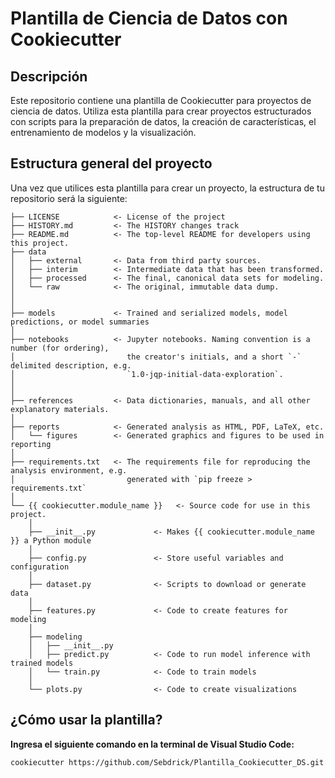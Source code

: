 # Plantilla de Ciencia de Datos con Cookiecutter

## Descripción

Este repositorio contiene una plantilla de Cookiecutter para proyectos de ciencia de datos. Utiliza esta plantilla para crear proyectos estructurados con scripts para la preparación de datos, la creación de características, el entrenamiento de modelos y la visualización.

## Estructura general del proyecto

Una vez que utilices esta plantilla para crear un proyecto, la estructura de tu repositorio será la siguiente:

```
├── LICENSE            <- License of the project
├── HISTORY.md         <- The HISTORY changes track
├── README.md          <- The top-level README for developers using this project.
├── data
│   ├── external       <- Data from third party sources.
│   ├── interim        <- Intermediate data that has been transformed.
│   ├── processed      <- The final, canonical data sets for modeling.
│   └── raw            <- The original, immutable data dump.
│
│
├── models             <- Trained and serialized models, model predictions, or model summaries
│
├── notebooks          <- Jupyter notebooks. Naming convention is a number (for ordering),
│                         the creator's initials, and a short `-` delimited description, e.g.
│                         `1.0-jqp-initial-data-exploration`.
│
│
├── references         <- Data dictionaries, manuals, and all other explanatory materials.
│
├── reports            <- Generated analysis as HTML, PDF, LaTeX, etc.
│   └── figures        <- Generated graphics and figures to be used in reporting
│
├── requirements.txt   <- The requirements file for reproducing the analysis environment, e.g.
│                         generated with `pip freeze > requirements.txt`
│
└── {{ cookiecutter.module_name }}   <- Source code for use in this project.
    │
    ├── __init__.py             <- Makes {{ cookiecutter.module_name }} a Python module
    │
    ├── config.py               <- Store useful variables and configuration
    │
    ├── dataset.py              <- Scripts to download or generate data
    │
    ├── features.py             <- Code to create features for modeling
    │
    ├── modeling                
    │   ├── __init__.py 
    │   ├── predict.py          <- Code to run model inference with trained models          
    │   └── train.py            <- Code to train models
    │
    └── plots.py                <- Code to create visualizations
```

## ¿Cómo usar la plantilla?

**Ingresa el siguiente comando en la terminal de Visual Studio Code:**

   ```bash
   cookiecutter https://github.com/Sebdrick/Plantilla_Cookiecutter_DS.git
   ```
